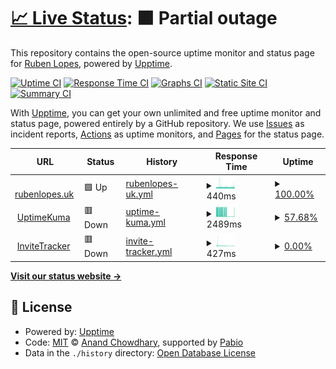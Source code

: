 # [📈 Live Status](https://ru4en.github.io/upptime-public): <!--live status--> **🟧 Partial outage**

This repository contains the open-source uptime monitor and status page for [Ruben Lopes](https://rubenlopes.uk), powered by [Upptime](https://github.com/upptime/upptime).

[![Uptime CI](https://github.com/ru4en/upptime-public/workflows/Uptime%20CI/badge.svg)](https://github.com/ru4en/upptime-public/actions?query=workflow%3A%22Uptime+CI%22)
[![Response Time CI](https://github.com/ru4en/upptime-public/workflows/Response%20Time%20CI/badge.svg)](https://github.com/ru4en/upptime-public/actions?query=workflow%3A%22Response+Time+CI%22)
[![Graphs CI](https://github.com/ru4en/upptime-public/workflows/Graphs%20CI/badge.svg)](https://github.com/ru4en/upptime-public/actions?query=workflow%3A%22Graphs+CI%22)
[![Static Site CI](https://github.com/ru4en/upptime-public/workflows/Static%20Site%20CI/badge.svg)](https://github.com/ru4en/upptime-public/actions?query=workflow%3A%22Static+Site+CI%22)
[![Summary CI](https://github.com/ru4en/upptime-public/workflows/Summary%20CI/badge.svg)](https://github.com/ru4en/upptime-public/actions?query=workflow%3A%22Summary+CI%22)

With [Upptime](https://upptime.js.org), you can get your own unlimited and free uptime monitor and status page, powered entirely by a GitHub repository. We use [Issues](https://github.com/ru4en/upptime-public/issues) as incident reports, [Actions](https://github.com/ru4en/upptime-public/actions) as uptime monitors, and [Pages](https://ru4en.github.io/upptime-public) for the status page.

<!--start: status pages-->
<!-- This summary is generated by Upptime (https://github.com/upptime/upptime) -->
<!-- Do not edit this manually, your changes will be overwritten -->
<!-- prettier-ignore -->
| URL | Status | History | Response Time | Uptime |
| --- | ------ | ------- | ------------- | ------ |
| <img alt="" src="https://icons.duckduckgo.com/ip3/www.rubenlopes.uk.ico" height="13"> [rubenlopes.uk](https://www.rubenlopes.uk) | 🟩 Up | [rubenlopes-uk.yml](https://github.com/ru4en/upptime-public/commits/HEAD/history/rubenlopes-uk.yml) | <details><summary><img alt="Response time graph" src="./graphs/rubenlopes-uk/response-time-week.png" height="20"> 440ms</summary><br><a href="https://pub-up.rlab.uk/history/rubenlopes-uk"><img alt="Response time 341" src="https://img.shields.io/endpoint?url=https%3A%2F%2Fraw.githubusercontent.com%2Fru4en%2Fupptime-public%2FHEAD%2Fapi%2Frubenlopes-uk%2Fresponse-time.json"></a><br><a href="https://pub-up.rlab.uk/history/rubenlopes-uk"><img alt="24-hour response time 446" src="https://img.shields.io/endpoint?url=https%3A%2F%2Fraw.githubusercontent.com%2Fru4en%2Fupptime-public%2FHEAD%2Fapi%2Frubenlopes-uk%2Fresponse-time-day.json"></a><br><a href="https://pub-up.rlab.uk/history/rubenlopes-uk"><img alt="7-day response time 440" src="https://img.shields.io/endpoint?url=https%3A%2F%2Fraw.githubusercontent.com%2Fru4en%2Fupptime-public%2FHEAD%2Fapi%2Frubenlopes-uk%2Fresponse-time-week.json"></a><br><a href="https://pub-up.rlab.uk/history/rubenlopes-uk"><img alt="30-day response time 431" src="https://img.shields.io/endpoint?url=https%3A%2F%2Fraw.githubusercontent.com%2Fru4en%2Fupptime-public%2FHEAD%2Fapi%2Frubenlopes-uk%2Fresponse-time-month.json"></a><br><a href="https://pub-up.rlab.uk/history/rubenlopes-uk"><img alt="1-year response time 341" src="https://img.shields.io/endpoint?url=https%3A%2F%2Fraw.githubusercontent.com%2Fru4en%2Fupptime-public%2FHEAD%2Fapi%2Frubenlopes-uk%2Fresponse-time-year.json"></a></details> | <details><summary><a href="https://pub-up.rlab.uk/history/rubenlopes-uk">100.00%</a></summary><a href="https://pub-up.rlab.uk/history/rubenlopes-uk"><img alt="All-time uptime 100.00%" src="https://img.shields.io/endpoint?url=https%3A%2F%2Fraw.githubusercontent.com%2Fru4en%2Fupptime-public%2FHEAD%2Fapi%2Frubenlopes-uk%2Fuptime.json"></a><br><a href="https://pub-up.rlab.uk/history/rubenlopes-uk"><img alt="24-hour uptime 100.00%" src="https://img.shields.io/endpoint?url=https%3A%2F%2Fraw.githubusercontent.com%2Fru4en%2Fupptime-public%2FHEAD%2Fapi%2Frubenlopes-uk%2Fuptime-day.json"></a><br><a href="https://pub-up.rlab.uk/history/rubenlopes-uk"><img alt="7-day uptime 100.00%" src="https://img.shields.io/endpoint?url=https%3A%2F%2Fraw.githubusercontent.com%2Fru4en%2Fupptime-public%2FHEAD%2Fapi%2Frubenlopes-uk%2Fuptime-week.json"></a><br><a href="https://pub-up.rlab.uk/history/rubenlopes-uk"><img alt="30-day uptime 100.00%" src="https://img.shields.io/endpoint?url=https%3A%2F%2Fraw.githubusercontent.com%2Fru4en%2Fupptime-public%2FHEAD%2Fapi%2Frubenlopes-uk%2Fuptime-month.json"></a><br><a href="https://pub-up.rlab.uk/history/rubenlopes-uk"><img alt="1-year uptime 100.00%" src="https://img.shields.io/endpoint?url=https%3A%2F%2Fraw.githubusercontent.com%2Fru4en%2Fupptime-public%2FHEAD%2Fapi%2Frubenlopes-uk%2Fuptime-year.json"></a></details>
| <img alt="" src="https://icons.duckduckgo.com/ip3/up.rlab.uk.ico" height="13"> [UptimeKuma](https://up.rlab.uk/status/public-homelab) | 🟥 Down | [uptime-kuma.yml](https://github.com/ru4en/upptime-public/commits/HEAD/history/uptime-kuma.yml) | <details><summary><img alt="Response time graph" src="./graphs/uptime-kuma/response-time-week.png" height="20"> 2489ms</summary><br><a href="https://pub-up.rlab.uk/history/uptime-kuma"><img alt="Response time 3899" src="https://img.shields.io/endpoint?url=https%3A%2F%2Fraw.githubusercontent.com%2Fru4en%2Fupptime-public%2FHEAD%2Fapi%2Fuptime-kuma%2Fresponse-time.json"></a><br><a href="https://pub-up.rlab.uk/history/uptime-kuma"><img alt="24-hour response time 1081" src="https://img.shields.io/endpoint?url=https%3A%2F%2Fraw.githubusercontent.com%2Fru4en%2Fupptime-public%2FHEAD%2Fapi%2Fuptime-kuma%2Fresponse-time-day.json"></a><br><a href="https://pub-up.rlab.uk/history/uptime-kuma"><img alt="7-day response time 2489" src="https://img.shields.io/endpoint?url=https%3A%2F%2Fraw.githubusercontent.com%2Fru4en%2Fupptime-public%2FHEAD%2Fapi%2Fuptime-kuma%2Fresponse-time-week.json"></a><br><a href="https://pub-up.rlab.uk/history/uptime-kuma"><img alt="30-day response time 3771" src="https://img.shields.io/endpoint?url=https%3A%2F%2Fraw.githubusercontent.com%2Fru4en%2Fupptime-public%2FHEAD%2Fapi%2Fuptime-kuma%2Fresponse-time-month.json"></a><br><a href="https://pub-up.rlab.uk/history/uptime-kuma"><img alt="1-year response time 3899" src="https://img.shields.io/endpoint?url=https%3A%2F%2Fraw.githubusercontent.com%2Fru4en%2Fupptime-public%2FHEAD%2Fapi%2Fuptime-kuma%2Fresponse-time-year.json"></a></details> | <details><summary><a href="https://pub-up.rlab.uk/history/uptime-kuma">57.68%</a></summary><a href="https://pub-up.rlab.uk/history/uptime-kuma"><img alt="All-time uptime 70.66%" src="https://img.shields.io/endpoint?url=https%3A%2F%2Fraw.githubusercontent.com%2Fru4en%2Fupptime-public%2FHEAD%2Fapi%2Fuptime-kuma%2Fuptime.json"></a><br><a href="https://pub-up.rlab.uk/history/uptime-kuma"><img alt="24-hour uptime 7.02%" src="https://img.shields.io/endpoint?url=https%3A%2F%2Fraw.githubusercontent.com%2Fru4en%2Fupptime-public%2FHEAD%2Fapi%2Fuptime-kuma%2Fuptime-day.json"></a><br><a href="https://pub-up.rlab.uk/history/uptime-kuma"><img alt="7-day uptime 57.68%" src="https://img.shields.io/endpoint?url=https%3A%2F%2Fraw.githubusercontent.com%2Fru4en%2Fupptime-public%2FHEAD%2Fapi%2Fuptime-kuma%2Fuptime-week.json"></a><br><a href="https://pub-up.rlab.uk/history/uptime-kuma"><img alt="30-day uptime 36.90%" src="https://img.shields.io/endpoint?url=https%3A%2F%2Fraw.githubusercontent.com%2Fru4en%2Fupptime-public%2FHEAD%2Fapi%2Fuptime-kuma%2Fuptime-month.json"></a><br><a href="https://pub-up.rlab.uk/history/uptime-kuma"><img alt="1-year uptime 70.66%" src="https://img.shields.io/endpoint?url=https%3A%2F%2Fraw.githubusercontent.com%2Fru4en%2Fupptime-public%2FHEAD%2Fapi%2Fuptime-kuma%2Fuptime-year.json"></a></details>
| <img alt="" src="https://icons.duckduckgo.com/ip3/invite-tracker.rlab.uk.ico" height="13"> [InviteTracker](https://invite-tracker.rlab.uk/) | 🟥 Down | [invite-tracker.yml](https://github.com/ru4en/upptime-public/commits/HEAD/history/invite-tracker.yml) | <details><summary><img alt="Response time graph" src="./graphs/invite-tracker/response-time-week.png" height="20"> 427ms</summary><br><a href="https://pub-up.rlab.uk/history/invite-tracker"><img alt="Response time 475" src="https://img.shields.io/endpoint?url=https%3A%2F%2Fraw.githubusercontent.com%2Fru4en%2Fupptime-public%2FHEAD%2Fapi%2Finvite-tracker%2Fresponse-time.json"></a><br><a href="https://pub-up.rlab.uk/history/invite-tracker"><img alt="24-hour response time 229" src="https://img.shields.io/endpoint?url=https%3A%2F%2Fraw.githubusercontent.com%2Fru4en%2Fupptime-public%2FHEAD%2Fapi%2Finvite-tracker%2Fresponse-time-day.json"></a><br><a href="https://pub-up.rlab.uk/history/invite-tracker"><img alt="7-day response time 427" src="https://img.shields.io/endpoint?url=https%3A%2F%2Fraw.githubusercontent.com%2Fru4en%2Fupptime-public%2FHEAD%2Fapi%2Finvite-tracker%2Fresponse-time-week.json"></a><br><a href="https://pub-up.rlab.uk/history/invite-tracker"><img alt="30-day response time 489" src="https://img.shields.io/endpoint?url=https%3A%2F%2Fraw.githubusercontent.com%2Fru4en%2Fupptime-public%2FHEAD%2Fapi%2Finvite-tracker%2Fresponse-time-month.json"></a><br><a href="https://pub-up.rlab.uk/history/invite-tracker"><img alt="1-year response time 475" src="https://img.shields.io/endpoint?url=https%3A%2F%2Fraw.githubusercontent.com%2Fru4en%2Fupptime-public%2FHEAD%2Fapi%2Finvite-tracker%2Fresponse-time-year.json"></a></details> | <details><summary><a href="https://pub-up.rlab.uk/history/invite-tracker">0.00%</a></summary><a href="https://pub-up.rlab.uk/history/invite-tracker"><img alt="All-time uptime 56.54%" src="https://img.shields.io/endpoint?url=https%3A%2F%2Fraw.githubusercontent.com%2Fru4en%2Fupptime-public%2FHEAD%2Fapi%2Finvite-tracker%2Fuptime.json"></a><br><a href="https://pub-up.rlab.uk/history/invite-tracker"><img alt="24-hour uptime 0.00%" src="https://img.shields.io/endpoint?url=https%3A%2F%2Fraw.githubusercontent.com%2Fru4en%2Fupptime-public%2FHEAD%2Fapi%2Finvite-tracker%2Fuptime-day.json"></a><br><a href="https://pub-up.rlab.uk/history/invite-tracker"><img alt="7-day uptime 0.00%" src="https://img.shields.io/endpoint?url=https%3A%2F%2Fraw.githubusercontent.com%2Fru4en%2Fupptime-public%2FHEAD%2Fapi%2Finvite-tracker%2Fuptime-week.json"></a><br><a href="https://pub-up.rlab.uk/history/invite-tracker"><img alt="30-day uptime 0.00%" src="https://img.shields.io/endpoint?url=https%3A%2F%2Fraw.githubusercontent.com%2Fru4en%2Fupptime-public%2FHEAD%2Fapi%2Finvite-tracker%2Fuptime-month.json"></a><br><a href="https://pub-up.rlab.uk/history/invite-tracker"><img alt="1-year uptime 56.54%" src="https://img.shields.io/endpoint?url=https%3A%2F%2Fraw.githubusercontent.com%2Fru4en%2Fupptime-public%2FHEAD%2Fapi%2Finvite-tracker%2Fuptime-year.json"></a></details>

<!--end: status pages-->

[**Visit our status website →**](https://ru4en.github.io/upptime-public)

## 📄 License

- Powered by: [Upptime](https://github.com/upptime/upptime)
- Code: [MIT](./LICENSE) © [Anand Chowdhary](https://anandchowdhary.com), supported by [Pabio](https://pabio.com)
- Data in the `./history` directory: [Open Database License](https://opendatacommons.org/licenses/odbl/1-0/)
